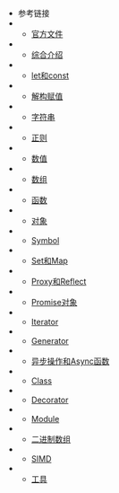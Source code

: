 - 参考链接
- - [官方文件]()
- - [综合介绍]()
- - [let和const]()
- - [解构赋值]()
- - [字符串]()
- - [正则]()
- - [数值]()
- - [数组]()
- - [函数]()
- - [对象]()
- - [Symbol]()
- - [Set和Map]()
- - [Proxy和Reflect]()
- - [Promise对象]()
- - [Iterator]()
- - [Generator]()
- - [异步操作和Async函数]()
- - [Class]()
- - [Decorator]()
- - [Module]()
- - [二进制数组]()
- - [SIMD]()
- - [工具]()